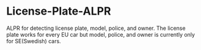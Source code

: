 # License-Plate-ALPR
ALPR for detecting license plate, model, police, and owner. The license plate works for every EU car but model, police, and owner is currently only for SE(Swedish) cars.
